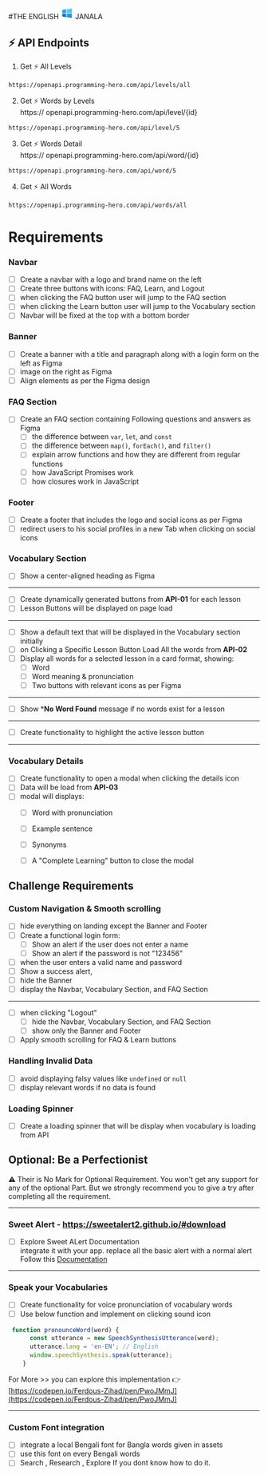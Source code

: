 #THE ENGLISH <img width="25px" src="./assets/logo.png" /> JANALA

⚡ API Endpoints
---
1. Get ⚡ All Levels
```bash
https://openapi.programming-hero.com/api/levels/all
```
2. Get ⚡ Words by Levels <br/>
https:// openapi.programming-hero.com/api/level/{id}
```bash
https://openapi.programming-hero.com/api/level/5
```
3. Get ⚡ Words Detail <br/>
https:// openapi.programming-hero.com/api/word/{id}
```bash
https://openapi.programming-hero.com/api/word/5
```
4. Get ⚡ All  Words <br/>

```bash
https://openapi.programming-hero.com/api/words/all
```

# Requirements 

### Navbar
- [ ] Create a navbar with a logo and brand name on the left
- [ ] Create three buttons with icons: FAQ, Learn, and Logout
- [ ] when clicking the FAQ button user will jump to the FAQ section 
- [ ] when clicking the Learn button user will jump to the Vocabulary section 
- [ ] Navbar will be fixed at the top with a bottom border

### Banner
- [ ] Create a banner with a title and paragraph along with a login form on the left as Figma
- [ ] image on the right as Figma
- [ ] Align elements as per the Figma design

### FAQ Section
- [ ] Create an FAQ section containing Following  questions and answers as Figma
  - [ ] the difference between `var`, `let`, and `const`
  - [ ] the difference between `map()`, `forEach()`, and `filter()`
  - [ ] explain arrow functions and how they are different from regular functions
  - [ ] how JavaScript Promises work
  - [ ] how closures work in JavaScript

### Footer
- [ ] Create a footer that includes the logo and social icons as per Figma
- [ ] redirect users to his social profiles in a new Tab when clicking on social icons

### Vocabulary Section
- [ ] Show a center-aligned heading as Figma
---
- [ ] Create dynamically generated buttons from **API-01** for each lesson
- [ ] Lesson Buttons will be displayed on page load
---
- [ ] Show a default text that will be displayed in the Vocabulary section initially
- [ ] on Clicking a Specific Lesson Button  Load All the words from  **API-02** 
- [ ] Display all words for a selected lesson in a card format, showing:
  - [ ] Word
  - [ ] Word meaning & pronunciation
  - [ ] Two buttons with relevant icons as per Figma
---
- [ ] Show ***No Word Found** message  if no words exist for a lesson
---
- [ ] Create functionality to highlight the active lesson button
---


### Vocabulary Details
- [ ] Create functionality to open a modal when clicking the details icon
- [ ] Data will be load from **API-03**
- [ ] modal will  displays:
  - [ ] Word with pronunciation
  - [ ] Example sentence
  - [ ] Synonyms
  - [ ] A "Complete Learning" button to close the modal


## Challenge Requirements

### Custom Navigation & Smooth scrolling 
- [ ] hide everything on landing except the Banner and Footer
- [ ] Create a functional login form:
  - [ ] Show an alert if the user does not enter a name
  - [ ] Show an alert if the password is not "123456"
- [ ]  when the user enters a valid name and password
  - [ ] Show a success alert,
  - [ ] hide the Banner
  - [ ] display the Navbar, Vocabulary Section, and FAQ Section 
---
- [ ] when clicking "Logout"
  - [ ] hide the Navbar, Vocabulary Section, and FAQ Section
  - [ ]  show only the Banner and Footer
- [ ] Apply smooth scrolling for FAQ & Learn buttons

### Handling Invalid Data
- [ ] avoid displaying falsy values like `undefined` or `null`
- [ ] display relevant words if no data is found

### Loading Spinner
- [ ] Create a loading spinner that will be display when vocabulary is loading from API 

## Optional: Be a Perfectionist

⚠️ Their is No Mark for Optional Requirement.  You won't get any support for any of  the optional Part. But we strongly recommend you to give a try after completing all the requirement.

---
### Sweet Alert - https://sweetalert2.github.io/#download 
- [ ] Explore Sweet ALert Documentation  <br/>
integrate it with your app. replace all the basic alert with a normal alert <br/>
Follow this [Documentation](https://sweetalert2.github.io/) 
---
### Speak your Vocabularies
- [ ] Create functionality for voice pronunciation of vocabulary words
- [ ] Use below function and implement on clicking sound icon
```js
 function pronounceWord(word) {
      const utterance = new SpeechSynthesisUtterance(word);
      utterance.lang = 'en-EN'; // English
      window.speechSynthesis.speak(utterance);
    }
```
For More >>  you can explore this implementation 👉  [https://codepen.io/Ferdous-Zihad/pen/PwoJMmJ](https://codepen.io/Ferdous-Zihad/pen/PwoJMmJ)

---
### Custom Font integration 
- [ ] integrate a local Bengali font for Bangla words given in assets
- [ ] use this font on every Bengali words
- [ ] Search , Research , Explore  If you dont know how to do it. 
